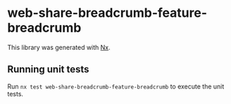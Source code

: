 # web-share-breadcrumb-feature-breadcrumb

This library was generated with [Nx](https://nx.dev).

## Running unit tests

Run `nx test web-share-breadcrumb-feature-breadcrumb` to execute the unit tests.
